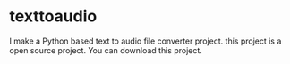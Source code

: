 # texttoaudio
I make a Python based text to audio file converter project. this project  is a open source project. You can download  this project.
